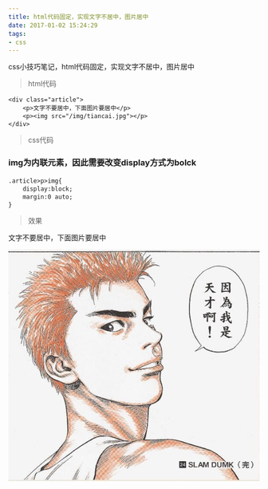 ```yaml
---
title: html代码固定，实现文字不居中，图片居中
date: 2017-01-02 15:24:29
tags:
- css
---
```

css小技巧笔记，html代码固定，实现文字不居中，图片居中
<!-- more -->
>html代码

	<div class="article">
		<p>文字不要居中，下面图片要居中</p>
		<p><img src="/img/tiancai.jpg"></p>
	</div>

>css代码

### img为内联元素，因此需要改变display方式为bolck

	.article>p>img{
		display:block;
		margin:0 auto;
	}

>效果

<div class="article" style="width:100%">
	<p>文字不要居中，下面图片要居中</p>
	<p><img src="/img/tiancai.jpg" style="display:block;margin:0 auto;"></p>
</div>